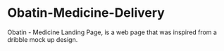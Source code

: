 # Obatin-Medicine-Delivery
Obatin - Medicine Landing Page, is a web page that was inspired from a dribble mock up design.
